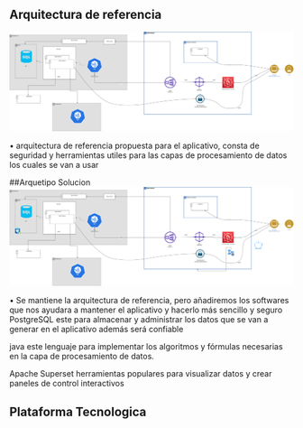 ## Arquitectura de referencia
![](https://github.com/anyilondo/businees/blob/c659305e3d1c360648bcbadac536c1b9bfc88d7b/imagenes/alternativa%20de%20solucion/Arquitecturadereferencia.png)

•	arquitectura de referencia propuesta para el aplicativo, consta de seguridad y herramientas utiles para las capas de procesamiento de datos los cuales se van a usar 

##Arquetipo Solucion
![](https://github.com/anyilondo/businees/blob/666063c50fc15b12519669cb7f53a54fe6b8a082/imagenes/alternativa%20de%20solucion/ArquetipoSolucion%20busines.png)

•	Se mantiene la arquitectura de referencia, pero añadiremos los softwares que nos ayudara a mantener el aplicativo y hacerlo más sencillo y seguro
PostgreSQL este para almacenar y administrar los datos que se van a generar en el aplicativo además será confiable

java este lenguaje para implementar los algoritmos y fórmulas necesarias en la capa de procesamiento de datos.

Apache Superset herramientas populares para visualizar datos y crear paneles de control interactivos

##  Plataforma Tecnologica


